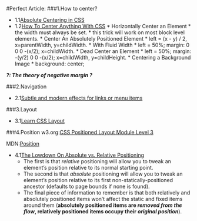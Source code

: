 #Perfect Article:
###1.How to center?
* 1.1[Absolute Centering in CSS](http://codepen.io/shshaw/full/gEiDt)
* 1.2[How To Center Anything With CSS](https://codemyviews.com/blog/how-to-center-anything-with-css#comment-684580538)
      * Horizontally Center an Element
         * the width must always be set.
         * this trick will work on most block level elements.
      * Center An Absolutely Positioned Element
         * left = \(x - y\) / 2, x=parentWidth, y=childWidth.
      * With Fluid Width
         * left = 50%; margin: 0 0 0 -\(x/2\); x=childWidth.
      * Dead Center an Element
         * left = 50%; margin: -\(y/2\) 0 0 -\(x/2\); x=childWidth, y=childHeight.
      * Centering a Background Image
         * background: center;
         
___?: The theory of negative margin ?___
         
###2.Navigation
* 2.1[Subtle and modern effects for links or menu items](http://tympanus.net/Development/CreativeLinkEffects/)

###3.Layout
* 3.1[Learn CSS Layout](http://learnlayout.com/)

###4.Position
w3.org:[CSS Positioned Layout Module Level 3](https://developer.mozilla.org/en-US/docs/Web/CSS/position)

   MDN:[Position](https://developer.mozilla.org/en-US/docs/Web/CSS/position) 
* 4.1[The Lowdown On Absolute vs. Relative Positioning](https://codemyviews.com/blog/the-lowdown-on-absolute-vs-relative-positioning)
  * The first is that *relative* positioning will allow you to tweak an element’s position relative to its normal starting point.
  * The second is that *absolute* positioning will allow you to tweak an element’s position relative to its first non-statically-positioned ancestor (defaults to page bounds if none is found). 
  * The final piece of information to remember is that both relatively and absolutely positioned items won’t affect the static and fixed items around them (**absolutely positioned items are _removed from the flow_, relatively positioned items occupy their _original position_**).
